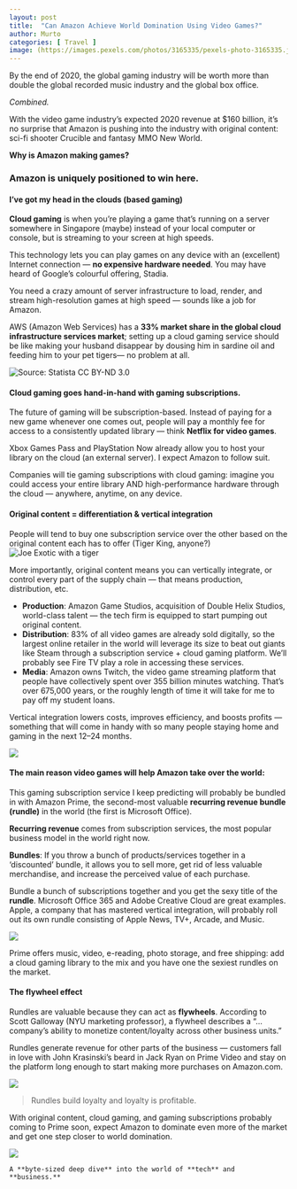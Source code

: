 ```yaml
---
layout: post
title:  "Can Amazon Achieve World Domination Using Video Games?"
author: Murto
categories: [ Travel ]
image: (https://images.pexels.com/photos/3165335/pexels-photo-3165335.jpeg?auto=compress&cs=tinysrgb&dpr=2&h=650&w=940)
---
```


By the end of 2020, the global gaming industry will be worth more than double the global recorded music industry and the global box office.

*Combined.*

With the video game industry’s expected 2020 revenue at $160 billion, it’s no surprise that Amazon is pushing into the industry with original content: sci-fi shooter Crucible and fantasy MMO New World.

**Why is Amazon making games?**

### Amazon is uniquely positioned to win here.

#### I’ve got my head in the clouds (based gaming)

**Cloud gaming** is when you’re playing a game that’s running on a server somewhere in Singapore (maybe) instead of your local computer or console, but is streaming to your screen at high speeds.

This technology lets you can play games on any device with an (excellent) Internet connection — **no expensive hardware needed**. You may have heard of Google’s colourful offering, Stadia.

You need a crazy amount of server infrastructure to load, render, and stream high-resolution games at high speed — sounds like a job for Amazon.

AWS (Amazon Web Services) has a **33% market share in the global cloud infrastructure services market**; setting up a cloud gaming service should be like making your husband disappear by dousing him in sardine oil and feeding him to your pet tigers— no problem at all.

![Source: Statista CC BY-ND 3.0](https://miro.medium.com/max/1400/0*AqHl2pr-lgjYcG8X.jpeg)

#### Cloud gaming goes hand-in-hand with gaming subscriptions.

The future of gaming will be subscription-based. Instead of paying for a new game whenever one comes out, people will pay a monthly fee for access to a consistently updated library — think **Netflix for video games**.

Xbox Games Pass and PlayStation Now already allow you to host your library on the cloud (an external server). I expect Amazon to follow suit.

Companies will tie gaming subscriptions with cloud gaming: imagine you could access your entire library AND high-performance hardware through the cloud — anywhere, anytime, on any device.

#### Original content = differentiation & vertical integration

People will tend to buy one subscription service over the other based on the original content each has to offer (Tiger King, anyone?)
![Joe Exotic with a tiger](https://static01.nyt.com/images/2020/03/31/arts/television/31xp-tigerking/31xp-tigerking-mediumSquareAt3X.jpg)

More importantly, original content means you can vertically integrate, or control every part of the supply chain — that means production, distribution, etc.

* **Production**: Amazon Game Studios, acquisition of Double Helix Studios, world-class talent — the tech firm is equipped to start pumping out original content.
* **Distribution**: 83% of all video games are already sold digitally, so the largest online retailer in the world will leverage its size to beat out giants like Steam through a subscription service + cloud gaming platform. We’ll probably see Fire TV play a role in accessing these services.
* **Media**: Amazon owns Twitch, the video game streaming platform that people have collectively spent over 355 billion minutes watching. That’s over 675,000 years, or the roughly length of time it will take for me to pay off my student loans.

Vertical integration lowers costs, improves efficiency, and boosts profits — something that will come in handy with so many people staying home and gaming in the next 12–24 months.

![](https://images.unsplash.com/photo-1493711662062-fa541adb3fc8?ixlib=rb-1.2.1&ixid=eyJhcHBfaWQiOjEyMDd9&auto=format&fit=crop&w=1050&q=80)

#### The main reason video games will help Amazon take over the world:

This gaming subscription service I keep predicting will probably be bundled in with Amazon Prime, the second-most valuable **recurring revenue bundle (rundle)** in the world (the first is Microsoft Office).

**Recurring revenue** comes from subscription services, the most popular business model in the world right now.

**Bundles**: If you throw a bunch of products/services together in a ‘discounted’ bundle, it allows you to sell more, get rid of less valuable merchandise, and increase the perceived value of each purchase.

Bundle a bunch of subscriptions together and you get the sexy title of the **rundle**. Microsoft Office 365 and Adobe Creative Cloud are great examples. Apple, a company that has mastered vertical integration, will probably roll out its own rundle consisting of Apple News, TV+, Arcade, and Music.

![](https://images.unsplash.com/photo-1491933382434-500287f9b54b?ixlib=rb-1.2.1&auto=format&fit=crop&w=700&q=80)

Prime offers music, video, e-reading, photo storage, and free shipping: add a cloud gaming library to the mix and you have one the sexiest rundles on the market.

#### The flywheel effect

Rundles are valuable because they can act as **flywheels**. According to Scott Galloway (NYU marketing professor), a flywheel describes a “…company’s ability to monetize content/loyalty across other business units.”

Rundles generate revenue for other parts of the business — customers fall in love with John Krasinski’s beard in Jack Ryan on Prime Video and stay on the platform long enough to start making more purchases on Amazon.com.

![](https://www.mensjournal.com/wp-content/uploads/2019/11/JackRyan1.jpg?w=1200&h=1200&crop=1)

> Rundles build loyalty and loyalty is profitable.

With original content, cloud gaming, and gaming subscriptions probably coming to Prime soon, expect Amazon to dominate even more of the market and get one step closer to world domination.

![](https://miro.medium.com/max/700/1*LflA1flS60jGPSao6afLhw.png)

```A **byte-sized deep dive** into the world of **tech** and **business.**```

